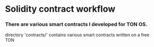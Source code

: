 # Solidity contract workflow
### There are various smart contracts I developed for TON OS.

 directory 'contracts/' contains various smart contracts written on a free TON
